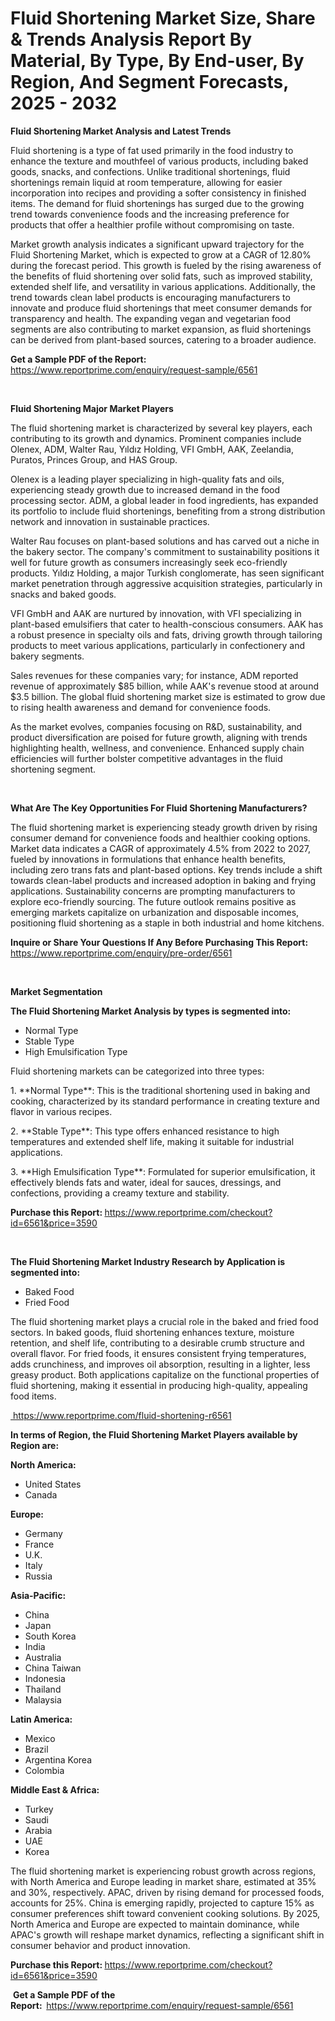 <p><h1>Fluid Shortening Market Size, Share & Trends Analysis Report By Material, By Type, By End-user, By Region, And Segment Forecasts, 2025 - 2032</h1></p><p><strong>Fluid Shortening Market Analysis and Latest Trends</strong></p>
<p><p>Fluid shortening is a type of fat used primarily in the food industry to enhance the texture and mouthfeel of various products, including baked goods, snacks, and confections. Unlike traditional shortenings, fluid shortenings remain liquid at room temperature, allowing for easier incorporation into recipes and providing a softer consistency in finished items. The demand for fluid shortenings has surged due to the growing trend towards convenience foods and the increasing preference for products that offer a healthier profile without compromising on taste.</p><p>Market growth analysis indicates a significant upward trajectory for the Fluid Shortening Market, which is expected to grow at a CAGR of 12.80% during the forecast period. This growth is fueled by the rising awareness of the benefits of fluid shortening over solid fats, such as improved stability, extended shelf life, and versatility in various applications. Additionally, the trend towards clean label products is encouraging manufacturers to innovate and produce fluid shortenings that meet consumer demands for transparency and health. The expanding vegan and vegetarian food segments are also contributing to market expansion, as fluid shortenings can be derived from plant-based sources, catering to a broader audience.</p></p>
<p><strong>Get a Sample PDF of the Report:&nbsp;</strong> <a href="https://www.reportprime.com/enquiry/request-sample/6561?utm_campaign=4578&utm_medium=2&utm_source=Github&utm_content=ia&utm_term=16052025&utm_id=fluid-shortening">https://www.reportprime.com/enquiry/request-sample/6561</a></p>
<p>&nbsp;</p>
<p><strong>Fluid Shortening Major Market Players</strong></p>
<p><p>The fluid shortening market is characterized by several key players, each contributing to its growth and dynamics. Prominent companies include Olenex, ADM, Walter Rau, Yıldız Holding, VFI GmbH, AAK, Zeelandia, Puratos, Princes Group, and HAS Group.</p><p>Olenex is a leading player specializing in high-quality fats and oils, experiencing steady growth due to increased demand in the food processing sector. ADM, a global leader in food ingredients, has expanded its portfolio to include fluid shortenings, benefiting from a strong distribution network and innovation in sustainable practices.</p><p>Walter Rau focuses on plant-based solutions and has carved out a niche in the bakery sector. The company's commitment to sustainability positions it well for future growth as consumers increasingly seek eco-friendly products. Yıldız Holding, a major Turkish conglomerate, has seen significant market penetration through aggressive acquisition strategies, particularly in snacks and baked goods.</p><p>VFI GmbH and AAK are nurtured by innovation, with VFI specializing in plant-based emulsifiers that cater to health-conscious consumers. AAK has a robust presence in specialty oils and fats, driving growth through tailoring products to meet various applications, particularly in confectionery and bakery segments.</p><p>Sales revenues for these companies vary; for instance, ADM reported revenue of approximately $85 billion, while AAK's revenue stood at around $3.5 billion. The global fluid shortening market size is estimated to grow due to rising health awareness and demand for convenience foods.</p><p>As the market evolves, companies focusing on R&D, sustainability, and product diversification are poised for future growth, aligning with trends highlighting health, wellness, and convenience. Enhanced supply chain efficiencies will further bolster competitive advantages in the fluid shortening segment.</p></p>
<p>&nbsp;</p>
<p><strong>What Are The Key Opportunities For Fluid Shortening Manufacturers?</strong></p>
<p><p>The fluid shortening market is experiencing steady growth driven by rising consumer demand for convenience foods and healthier cooking options. Market data indicates a CAGR of approximately 4.5% from 2022 to 2027, fueled by innovations in formulations that enhance health benefits, including zero trans fats and plant-based options. Key trends include a shift towards clean-label products and increased adoption in baking and frying applications. Sustainability concerns are prompting manufacturers to explore eco-friendly sourcing. The future outlook remains positive as emerging markets capitalize on urbanization and disposable incomes, positioning fluid shortening as a staple in both industrial and home kitchens.</p></p>
<p><strong>Inquire or Share Your Questions If Any Before Purchasing This Report:</strong> <a href="https://www.reportprime.com/enquiry/pre-order/6561?utm_campaign=4578&utm_medium=2&utm_source=Github&utm_content=ia&utm_term=16052025&utm_id=fluid-shortening">https://www.reportprime.com/enquiry/pre-order/6561</a></p>
<p>&nbsp;</p>
<p><strong>Market Segmentation</strong></p>
<p><strong>The Fluid Shortening Market Analysis by types is segmented into:</strong></p>
<p><ul><li>Normal Type</li><li>Stable Type</li><li>High Emulsification Type</li></ul></p>
<p><p>Fluid shortening markets can be categorized into three types: </p><p>1. **Normal Type**: This is the traditional shortening used in baking and cooking, characterized by its standard performance in creating texture and flavor in various recipes. </p><p>2. **Stable Type**: This type offers enhanced resistance to high temperatures and extended shelf life, making it suitable for industrial applications. </p><p>3. **High Emulsification Type**: Formulated for superior emulsification, it effectively blends fats and water, ideal for sauces, dressings, and confections, providing a creamy texture and stability.</p></p>
<p><strong>Purchase this Report:&nbsp;</strong><a href="https://www.reportprime.com/checkout?id=6561&price=3590&utm_campaign=4578&utm_medium=2&utm_source=Github&utm_content=ia&utm_term=16052025&utm_id=fluid-shortening">https://www.reportprime.com/checkout?id=6561&price=3590</a></p>
<p>&nbsp;</p>
<p><strong>The Fluid Shortening Market Industry Research by Application is segmented into:</strong></p>
<p><ul><li>Baked Food</li><li>Fried Food</li></ul></p>
<p><p>The fluid shortening market plays a crucial role in the baked and fried food sectors. In baked goods, fluid shortening enhances texture, moisture retention, and shelf life, contributing to a desirable crumb structure and overall flavor. For fried foods, it ensures consistent frying temperatures, adds crunchiness, and improves oil absorption, resulting in a lighter, less greasy product. Both applications capitalize on the functional properties of fluid shortening, making it essential in producing high-quality, appealing food items.</p></p>
<p><a href="https://www.reportprime.com/fluid-shortening-r6561?utm_campaign=4578&utm_medium=2&utm_source=Github&utm_content=ia&utm_term=16052025&utm_id=fluid-shortening">&nbsp;https://www.reportprime.com/fluid-shortening-r6561</a></p>
<p><strong>In terms of Region, the Fluid Shortening Market Players available by Region are:</strong></p>
<p>
    <p> <strong> North America: </strong>
        <ul>
            <li>United States</li>
            <li>Canada</li>
        </ul>
        </p> 
    <p> <strong> Europe: </strong>
        <ul>
            <li>Germany</li>
            <li>France</li>
            <li>U.K.</li>
            <li>Italy</li>
            <li>Russia</li>
        </ul>
        </p> 
    <p> <strong> Asia-Pacific: </strong>
        <ul>
            <li>China</li>
            <li>Japan</li>
            <li>South Korea</li>
            <li>India</li>
            <li>Australia</li>
            <li>China Taiwan</li>
            <li>Indonesia</li>
            <li>Thailand</li>
            <li>Malaysia</li>
        </ul>
        </p> 
    <p> <strong> Latin America: </strong>
        <ul>
            <li>Mexico</li>
            <li>Brazil</li>
            <li>Argentina Korea</li>
            <li>Colombia</li>
        </ul>
        </p> 
    <p> <strong> Middle East & Africa: </strong>
        <ul>
            <li>Turkey</li>
            <li>Saudi</li>
            <li>Arabia</li>
            <li>UAE</li>
            <li>Korea</li>
        </ul>
    </p>
    </p>
<p><p>The fluid shortening market is experiencing robust growth across regions, with North America and Europe leading in market share, estimated at 35% and 30%, respectively. APAC, driven by rising demand for processed foods, accounts for 25%. China is emerging rapidly, projected to capture 15% as consumer preferences shift toward convenient cooking solutions. By 2025, North America and Europe are expected to maintain dominance, while APAC's growth will reshape market dynamics, reflecting a significant shift in consumer behavior and product innovation.</p></p>
<p><strong>Purchase this Report: </strong><a href="https://www.reportprime.com/checkout?id=6561&price=3590&utm_campaign=4578&utm_medium=2&utm_source=Github&utm_content=ia&utm_term=16052025&utm_id=fluid-shortening">https://www.reportprime.com/checkout?id=6561&price=3590</a></p>
<p>&nbsp;<strong>Get a Sample PDF of the Report:&nbsp;&nbsp;</strong><a href="https://www.reportprime.com/enquiry/request-sample/6561?utm_campaign=4578&utm_medium=2&utm_source=Github&utm_content=ia&utm_term=16052025&utm_id=fluid-shortening">https://www.reportprime.com/enquiry/request-sample/6561</a></p>
<p><strong></strong></p>
<p><p></p><p></p><p></p></p>
